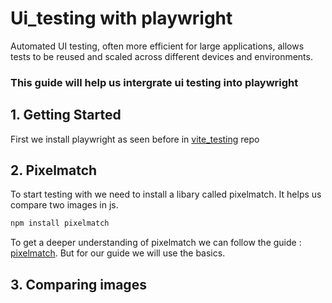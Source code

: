 # Ui_testing with playwright

Automated UI testing, often more efficient for large applications, allows tests to be reused and scaled across different devices and environments. 

### This guide will help us intergrate ui testing into playwright

## 1. Getting Started

First we install playwright as seen before in [vite_testing](https://github.com/nevergonnagiveyouup69/vite_testing) repo

## 2. Pixelmatch

To start testing with we need to install a libary called pixelmatch. It helps us compare two images in js.

```bash
npm install pixelmatch
``` 

To get a deeper understanding of pixelmatch we can follow the guide : [pixelmatch](https://github.com/mapbox/pixelmatch). But for our guide we will use the basics.

## 3. Comparing images

